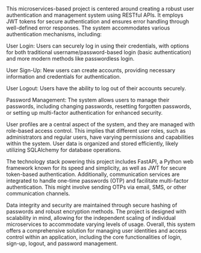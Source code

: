 

This microservices-based project is centered around creating a robust user authentication and management system using RESTful APIs. It employs JWT tokens for secure authentication and ensures error handling through well-defined error responses. The system accommodates various authentication mechanisms, including:

User Login: Users can securely log in using their credentials, with options for both traditional username/password-based login (basic authentication) and more modern methods like passwordless login.

User Sign-Up: New users can create accounts, providing necessary information and credentials for authentication.

User Logout: Users have the ability to log out of their accounts securely.

Password Management: The system allows users to manage their passwords, including changing passwords, resetting forgotten passwords, or setting up multi-factor authentication for enhanced security.

User profiles are a central aspect of the system, and they are managed with role-based access control. This implies that different user roles, such as administrators and regular users, have varying permissions and capabilities within the system. User data is organized and stored efficiently, likely utilizing SQLAlchemy for database operations.

The technology stack powering this project includes FastAPI, a Python web framework known for its speed and simplicity, as well as JWT for secure token-based authentication. Additionally, communication services are integrated to handle one-time passwords (OTP) and facilitate multi-factor authentication. This might involve sending OTPs via email, SMS, or other communication channels.

Data integrity and security are maintained through secure hashing of passwords and robust encryption methods. The project is designed with scalability in mind, allowing for the independent scaling of individual microservices to accommodate varying levels of usage. Overall, this system offers a comprehensive solution for managing user identities and access control within an application, including the core functionalities of login, sign-up, logout, and password management.